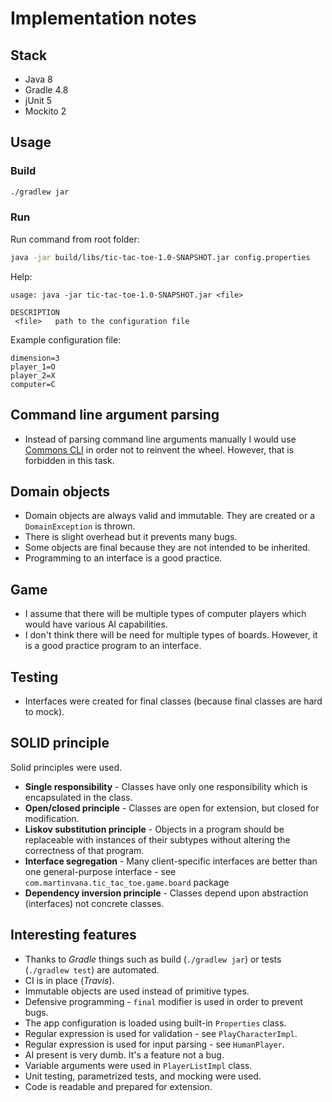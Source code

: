 
# Implementation notes

## Stack

- Java 8
- Gradle 4.8
- jUnit 5
- Mockito 2

## Usage

### Build

```bash
./gradlew jar
```

### Run

Run command from root folder:

```bash
java -jar build/libs/tic-tac-toe-1.0-SNAPSHOT.jar config.properties
```

Help:

```
usage: java -jar tic-tac-toe-1.0-SNAPSHOT.jar <file>

DESCRIPTION
 <file>   path to the configuration file
```

Example configuration file:

```
dimension=3
player_1=O
player_2=X
computer=C
```


## Command line argument parsing

- Instead of parsing command line arguments manually I would use
[Commons CLI](https://commons.apache.org/proper/commons-cli/) in order not to reinvent the wheel.
However, that is forbidden in this task.


## Domain objects

- Domain objects are always valid and immutable. They are created or a `DomainException` is thrown.
- There is slight overhead but it prevents many bugs.
- Some objects are final because they are not intended to be inherited.
- Programming to an interface is a good practice.

## Game

- I assume that there will be multiple types of computer players which would have various AI capabilities.
- I don't think there will be need for multiple types of boards. However, it is a good practice program to an interface.

## Testing

- Interfaces were created for final classes (because final classes are hard to mock).

## SOLID principle

Solid principles were used.


- **Single responsibility** - Classes have only one responsibility which is encapsulated in the class.
- **Open/closed principle** - Classes are open for extension, but closed for modification. 
- **Liskov substitution principle** - Objects in a program should be replaceable with instances of their subtypes without altering the correctness of that program.
- **Interface segregation** - Many client-specific interfaces are better than one general-purpose interface - see `com.martinvana.tic_tac_toe.game.board` package
- **Dependency inversion principle** - Classes depend upon abstraction (interfaces) not concrete classes.

## Interesting features

- Thanks to *Gradle* things such as build (`./gradlew jar`) or tests (`./gradlew test`) are automated.
- CI is in place (*Travis*).
- Immutable objects are used instead of primitive types.
- Defensive programming - `final` modifier is used in order to prevent bugs.
- The app configuration is loaded using built-in `Properties` class.
- Regular expression is used for validation - see `PlayCharacterImpl`.
- Regular expression is used for input parsing - see `HumanPlayer`.
- AI present is very dumb. It's a feature not a bug.
- Variable arguments were used in `PlayerListImpl` class.
- Unit testing, parametrized tests, and mocking were used.
- Code is readable and prepared for extension. 
